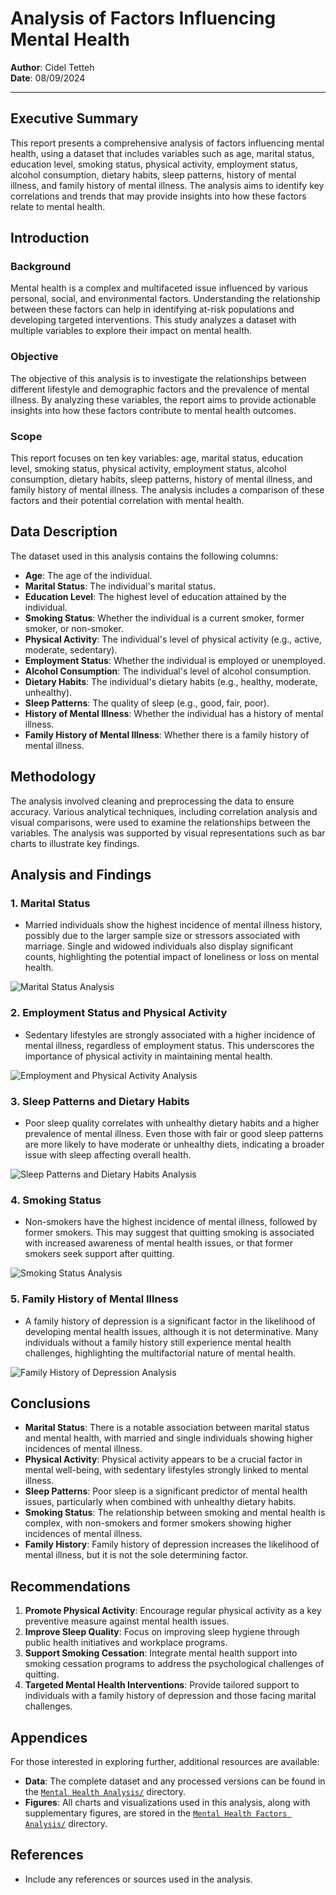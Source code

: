 # Analysis of Factors Influencing Mental Health

**Author**: Cidel Tetteh  
**Date**: 08/09/2024

---

## Executive Summary

This report presents a comprehensive analysis of factors influencing mental health, using a dataset that includes variables such as age, marital status, education level, smoking status, physical activity, employment status, alcohol consumption, dietary habits, sleep patterns, history of mental illness, and family history of mental illness. The analysis aims to identify key correlations and trends that may provide insights into how these factors relate to mental health.

## Introduction

### Background
Mental health is a complex and multifaceted issue influenced by various personal, social, and environmental factors. Understanding the relationship between these factors can help in identifying at-risk populations and developing targeted interventions. This study analyzes a dataset with multiple variables to explore their impact on mental health.

### Objective
The objective of this analysis is to investigate the relationships between different lifestyle and demographic factors and the prevalence of mental illness. By analyzing these variables, the report aims to provide actionable insights into how these factors contribute to mental health outcomes.

### Scope
This report focuses on ten key variables: age, marital status, education level, smoking status, physical activity, employment status, alcohol consumption, dietary habits, sleep patterns, history of mental illness, and family history of mental illness. The analysis includes a comparison of these factors and their potential correlation with mental health.

## Data Description

The dataset used in this analysis contains the following columns:
- **Age**: The age of the individual.
- **Marital Status**: The individual's marital status.
- **Education Level**: The highest level of education attained by the individual.
- **Smoking Status**: Whether the individual is a current smoker, former smoker, or non-smoker.
- **Physical Activity**: The individual's level of physical activity (e.g., active, moderate, sedentary).
- **Employment Status**: Whether the individual is employed or unemployed.
- **Alcohol Consumption**: The individual's level of alcohol consumption.
- **Dietary Habits**: The individual's dietary habits (e.g., healthy, moderate, unhealthy).
- **Sleep Patterns**: The quality of sleep (e.g., good, fair, poor).
- **History of Mental Illness**: Whether the individual has a history of mental illness.
- **Family History of Mental Illness**: Whether there is a family history of mental illness.

## Methodology

The analysis involved cleaning and preprocessing the data to ensure accuracy. Various analytical techniques, including correlation analysis and visual comparisons, were used to examine the relationships between the variables. The analysis was supported by visual representations such as bar charts to illustrate key findings.

## Analysis and Findings

### 1. Marital Status
- Married individuals show the highest incidence of mental illness history, possibly due to the larger sample size or stressors associated with marriage. Single and widowed individuals also display significant counts, highlighting the potential impact of loneliness or loss on mental health.

![Marital Status Analysis](https://github.com/Cidelx/Mental_Health_Analysis/blob/main/Images/Marital%20Status%20Analysis.png?raw=true)

### 2. Employment Status and Physical Activity
- Sedentary lifestyles are strongly associated with a higher incidence of mental illness, regardless of employment status. This underscores the importance of physical activity in maintaining mental health.

![Employment and Physical Activity Analysis](https://github.com/Cidelx/Mental_Health_Analysis/blob/main/Images/Employment%20Status%20and%20Physical%20Activity.png?raw=true)

### 3. Sleep Patterns and Dietary Habits
- Poor sleep quality correlates with unhealthy dietary habits and a higher prevalence of mental illness. Even those with fair or good sleep patterns are more likely to have moderate or unhealthy diets, indicating a broader issue with sleep affecting overall health.

![Sleep Patterns and Dietary Habits Analysis](https://github.com/Cidelx/Mental_Health_Analysis/blob/main/Images/Sleep%20Patterns%20and%20Dietary%20Habits.png?raw=true)

### 4. Smoking Status
- Non-smokers have the highest incidence of mental illness, followed by former smokers. This may suggest that quitting smoking is associated with increased awareness of mental health issues, or that former smokers seek support after quitting.

![Smoking Status Analysis](https://github.com/Cidelx/Mental_Health_Analysis/blob/main/Images/Smoking%20Status%20pie%20chart.png?raw=true)

### 5. Family History of Mental Illness
- A family history of depression is a significant factor in the likelihood of developing mental health issues, although it is not determinative. Many individuals without a family history still experience mental health challenges, highlighting the multifactorial nature of mental health.

![Family History of Depression Analysis](https://github.com/Cidelx/Mental_Health_Analysis/blob/main/Images/Family%20History%20of%20Mental%20Illness.png?raw=true)

## Conclusions

- **Marital Status**: There is a notable association between marital status and mental health, with married and single individuals showing higher incidences of mental illness.
- **Physical Activity**: Physical activity appears to be a crucial factor in mental well-being, with sedentary lifestyles strongly linked to mental illness.
- **Sleep Patterns**: Poor sleep is a significant predictor of mental health issues, particularly when combined with unhealthy dietary habits.
- **Smoking Status**: The relationship between smoking and mental health is complex, with non-smokers and former smokers showing higher incidences of mental illness.
- **Family History**: Family history of depression increases the likelihood of mental illness, but it is not the sole determining factor.

## Recommendations

1. **Promote Physical Activity**: Encourage regular physical activity as a key preventive measure against mental health issues.
2. **Improve Sleep Quality**: Focus on improving sleep hygiene through public health initiatives and workplace programs.
3. **Support Smoking Cessation**: Integrate mental health support into smoking cessation programs to address the psychological challenges of quitting.
4. **Targeted Mental Health Interventions**: Provide tailored support to individuals with a family history of depression and those facing marital challenges.

## Appendices

For those interested in exploring further, additional resources are available:

- **Data**: The complete dataset and any processed versions can be found in the [`Mental Health Analysis/`](https://github.com/Cidelx/Mental_Health_Analysis/blob/main/DepressionData.xlsx) directory.
- **Figures**: All charts and visualizations used in this analysis, along with supplementary figures, are stored in the [`Mental Health Factors Analysis/`](https://github.com/Cidelx/Mental_Health_Analysis/blob/main/Mental_Health_Factors_Analysis.xlsx) directory.

## References

- Include any references or sources used in the analysis.

